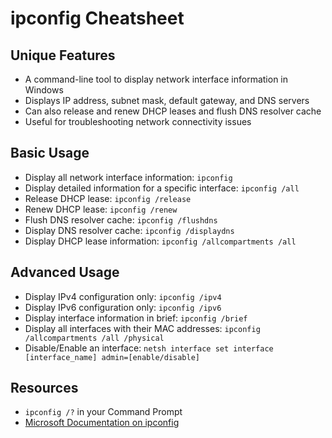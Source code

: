 # ipconfig Cheatsheet

## Unique Features
* A command-line tool to display network interface information in Windows
* Displays IP address, subnet mask, default gateway, and DNS servers
* Can also release and renew DHCP leases and flush DNS resolver cache
* Useful for troubleshooting network connectivity issues

## Basic Usage
* Display all network interface information: `ipconfig`
* Display detailed information for a specific interface: `ipconfig /all`
* Release DHCP lease: `ipconfig /release`
* Renew DHCP lease: `ipconfig /renew`
* Flush DNS resolver cache: `ipconfig /flushdns`
* Display DNS resolver cache: `ipconfig /displaydns`
* Display DHCP lease information: `ipconfig /allcompartments /all`

## Advanced Usage
* Display IPv4 configuration only: `ipconfig /ipv4`
* Display IPv6 configuration only: `ipconfig /ipv6`
* Display interface information in brief: `ipconfig /brief`
* Display all interfaces with their MAC addresses: `ipconfig /allcompartments /all /physical`
* Disable/Enable an interface: `netsh interface set interface [interface_name] admin=[enable/disable]`

## Resources
* `ipconfig /?` in your Command Prompt
* [Microsoft Documentation on ipconfig](https://docs.microsoft.com/en-us/windows-server/administration/windows-commands/ipconfig)

